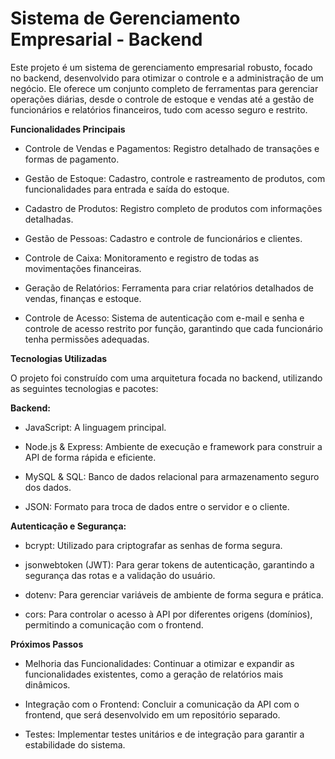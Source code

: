 # Sistema de Gerenciamento Empresarial - Backend

Este projeto é um sistema de gerenciamento empresarial robusto, focado no backend, desenvolvido para otimizar o controle e a administração de um negócio. Ele oferece um conjunto completo de ferramentas para gerenciar operações diárias, desde o controle de estoque e vendas até a gestão de funcionários e relatórios financeiros, tudo com acesso seguro e restrito.

**Funcionalidades Principais**

- Controle de Vendas e Pagamentos: Registro detalhado de transações e formas de pagamento.

- Gestão de Estoque: Cadastro, controle e rastreamento de produtos, com funcionalidades para entrada e saída do estoque.

- Cadastro de Produtos: Registro completo de produtos com informações detalhadas.

- Gestão de Pessoas: Cadastro e controle de funcionários e clientes.

- Controle de Caixa: Monitoramento e registro de todas as movimentações financeiras.

- Geração de Relatórios: Ferramenta para criar relatórios detalhados de vendas, finanças e estoque.

- Controle de Acesso: Sistema de autenticação com e-mail e senha e controle de acesso restrito por função, garantindo que cada funcionário tenha permissões adequadas.

**Tecnologias Utilizadas**

O projeto foi construído com uma arquitetura focada no backend, utilizando as seguintes tecnologias e pacotes:

**Backend:**

- JavaScript: A linguagem principal.

- Node.js & Express: Ambiente de execução e framework para construir a API de forma rápida e eficiente.

- MySQL & SQL: Banco de dados relacional para armazenamento seguro dos dados.

- JSON: Formato para troca de dados entre o servidor e o cliente.

**Autenticação e Segurança:**

- bcrypt: Utilizado para criptografar as senhas de forma segura.

- jsonwebtoken (JWT): Para gerar tokens de autenticação, garantindo a segurança das rotas e a validação do usuário.

- dotenv: Para gerenciar variáveis de ambiente de forma segura e prática.

- cors: Para controlar o acesso à API por diferentes origens (domínios), permitindo a comunicação com o frontend.

**Próximos Passos**

- Melhoria das Funcionalidades: Continuar a otimizar e expandir as funcionalidades existentes, como a geração de relatórios mais dinâmicos.

- Integração com o Frontend: Concluir a comunicação da API com o frontend, que será desenvolvido em um repositório separado.

- Testes: Implementar testes unitários e de integração para garantir a estabilidade do sistema.
